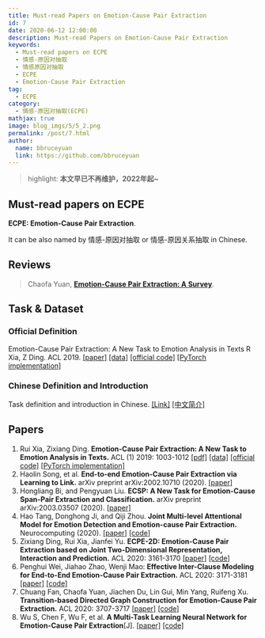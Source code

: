 ```yaml
---
title: Must-read Papers on Emotion-Cause Pair Extraction
id: 7
date: 2020-06-12 12:00:00
description: Must-read Papers on Emotion-Cause Pair Extraction
keywords: 
  - Must-read papers on ECPE
  - 情感-原因对抽取
  - 情感原因对抽取
  - ECPE
  - Emotion-Cause Pair Extraction
tag: 
  - ECPE
category: 
  - 情感-原因对抽取(ECPE)
mathjax: true
image: blog_imgs/5/5_2.png
permalink: /post/7.html
author: 
  name: bbruceyuan
  link: https://github.com/bbruceyuan
---
```



> highlight: **本文早已不再维护，2022年起~**

## Must-read papers on ECPE
**ECPE: Emotion-Cause Pair Extraction**.

It can be also named by 情感-原因对抽取 or 情感-原因关系抽取 in Chinese.

## Reviews
> Chaofa Yuan, [**Emotion-Cause Pair Extraction: A Survey**](6.html).


## Task & Dataset
### Official Definition
Emotion-Cause Pair Extraction: A New Task to Emotion Analysis in Texts R Xia, Z Ding. ACL 2019. [[paper]](https://arxiv.org/pdf/1906.01267.pdf) [[data]](https://github.com/NUSTM/ECPE/tree/master/data_combine) [[official code]](https://github.com/NUSTM/ECPE) [[PyTorch implementation]](https://github.com/bbruceyuan/ECPE-PyTorch)

### Chinese Definition and Introduction
Task definition and introduction in Chinese. [[Link]](6.html) [[中文简介]](6.html)

## Papers

1. Rui Xia, Zixiang Ding. **Emotion-Cause Pair Extraction: A New Task to Emotion Analysis in Texts.** ACL (1) 2019: 1003-1012 [[pdf]](https://arxiv.org/pdf/1906.01267.pdf) [[data]](https://github.com/NUSTM/ECPE/tree/master/data_combine) [[official code]](https://github.com/NUSTM/ECPE) [[PyTorch implementation]](https://github.com/bbruceyuan/ECPE-PyTorch)
2. Haolin Song, et al. **End-to-end Emotion-Cause Pair Extraction via Learning to Link.** arXiv preprint arXiv:2002.10710 (2020). [[paper]](https://arxiv.org/pdf/2002.10710.pdf)
3. Hongliang Bi, and Pengyuan Liu. **ECSP: A New Task for Emotion-Cause Span-Pair Extraction and Classification.** arXiv preprint arXiv:2003.03507 (2020). [[paper]](https://arxiv.org/pdf/2003.03507.pdf)
4. Hao Tang, Donghong Ji, and Qiji Zhou. **Joint Multi-level Attentional Model for Emotion Detection and Emotion-cause Pair Extraction.** Neurocomputing (2020). [[paper]](https://www.sciencedirect.com/science/article/abs/pii/S092523122030566X) [[code]](https://github.com/tomsonsgs/LVE-joint-MANN-master)
5. Zixiang Ding, Rui Xia, Jianfei Yu. **ECPE-2D: Emotion-Cause Pair Extraction based on Joint Two-Dimensional Representation, Interaction and Prediction.** ACL 2020: 3161-3170 [[paper]](https://www.aclweb.org/anthology/2020.acl-main.288.pdf) [[code]](https://github.com/NUSTM/ECPE-2D)
6. Penghui Wei, Jiahao Zhao, Wenji Mao: **Effective Inter-Clause Modeling for End-to-End Emotion-Cause Pair Extraction.** ACL 2020: 3171-3181 [[paper]](https://www.aclweb.org/anthology/2020.acl-main.289.pdf) [[code]](https://github.com/Determined22/Rank-Emotion-Cause)
7. Chuang Fan, Chaofa Yuan, Jiachen Du, Lin Gui, Min Yang, Ruifeng Xu. **Transition-based Directed Graph Construction for Emotion-Cause Pair Extraction.** ACL 2020: 3707-3717 [[paper]](https://www.aclweb.org/anthology/2020.acl-main.342.pdf) [[code]](https://github.com/HLT-HITSZ/TransECPE)
8. Wu S, Chen F, Wu F, et al. **A Multi-Task Learning Neural Network for Emotion-Cause Pair Extraction**[J]. [[paper]](http://ecai2020.eu/papers/583_paper.pdf) [[code]](https://github.com/wusx00/MTNECP)

